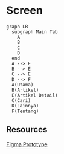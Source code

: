 # Screen
``` mermaid
graph LR
  subgraph Main Tab
    A
    B
    C
    D
  end
  A --> E
  B --> E
  C --> E
  D --> F
  A(Utama)
  B(Artikel)
  E(Artikel Detail)
  C(Cari)
  D(Lainnya)
  F(Tentang)
```
## Resources
[Figma Prototype](https://www.figma.com/proto/cyX3QMOpe7HDql6BLK9Y1K/Bulletin-Pillar?node-id=60%3A317&starting-point-node-id=60%3A317)